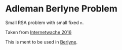 Adleman Berlyne Problem
=======================

Small RSA problem with small fixed `n`.

Taken from [Internetwache 2016](https://github.com/internetwache/Internetwache-CTF-2016/tree/master/tasks/web50/code)

This is ment to be used in [Berlyne](https://github.com/rugo/berlyne).
